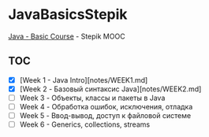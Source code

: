 # JavaBasicsStepik

[Java - Basic Course][1] - Stepik MOOC

## TOC

 - [x] [Week 1 - Java Intro][notes/WEEK1.md]
 - [x] [Week 2 - Базовый синтаксис Java][notes/WEEK2.md]
 - [ ] Week 3 - Объекты, классы и пакеты в Java
 - [ ] Week 4 - Обработка ошибок, исключения, отладка
 - [ ] Week 5 - Ввод-вывод, доступ к файловой системе
 - [ ] Week 6 - Generics, collections, streams

 [1]: https://stepik.org/course/Java-%D0%91%D0%B0%D0%B7%D0%BE%D0%B2%D1%8B%D0%B9-%D0%BA%D1%83%D1%80%D1%81-187
